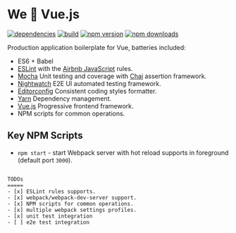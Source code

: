 We :revolving_hearts: Vue.js 
====================================
[![dependencies](https://david-dm.org/jimzhan/face.js.svg)](https://david-dm.org/jimzhan/face.js.svg)
[![build](https://travis-ci.org/jimzhan/face.js.svg?branch=master)](https://travis-ci.org/jimzhan/face.js)
[![npm version](https://img.shields.io/npm/v/face.js.svg?style=flat-square)](https://www.npmjs.com/package/face.js)
[![npm downloads](https://img.shields.io/npm/dm/face.js.svg?style=flat-square)](https://www.npmjs.com/package/face.js)

Production application boilerplate for Vue, batteries included:
+ ES6 + Babel
+ [ESLint](https://github.com/eslint/eslint) with the [Airbnb JavaScript](https://github.com/airbnb/javascript) rules.
+ [Mocha](https://github.com/mochajs/mocha) Unit testing and coverage with [Chai](https://github.com/chaijs/chai) assertion framework.
+ [Nightwatch](https://github.com/nightwatchjs/nightwatch) E2E UI automated testing framework.
+ [Editorconfig](http://editorconfig.org/) Consistent coding styles formatter.
+ [Yarn](https://yarnpkg.com/en/) Dependency management.
+ [Vue.js](https://github.com/vuejs/vue) Progressive frontend framework.
+ NPM scripts for common operations.

## Key NPM Scripts
* `npm start` - start Webpack server with hot reload supports in foreground (default port `3000`).

```

TODOs
=====
- [x] ESLint rules supports.
- [x] webpack/webpack-dev-server support.
- [x] NPM scripts for common operations.
- [x] multiple webpack settings profiles.
- [x] unit test integration
- [ ] e2e test integration
